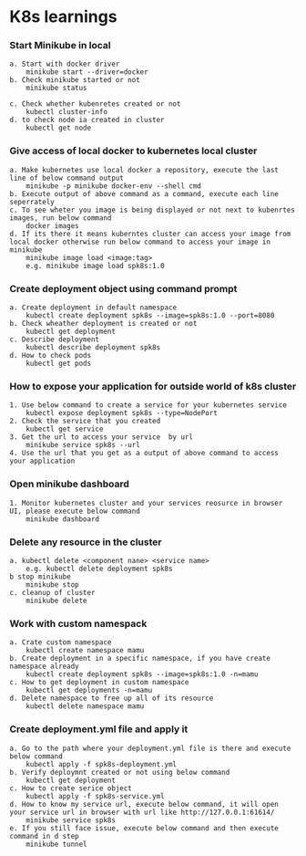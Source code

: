 # K8s learnings

### Start Minikube in local
	a. Start with docker driver 
		minikube start --driver=docker
	b. Check minikube started or not
		minikube status

	c. Check whether kubenretes created or not
		kubectl cluster-info
	d. to check node ia created in cluster 
		kubectl get node
### Give access of local docker to kubernetes local cluster
	a. Make kubernetes use local docker a repository, execute the last line of below command output 
		minikube -p minikube docker-env --shell cmd
	b. Execute output of above command as a command, execute each line seperrately
	c. To see wheter you image is being displayed or not next to kubenrtes images, run below command
		docker images
	d. If its there it means kuberntes cluster can access your image from local docker otherwise run below command to access your image in minikube 
		minikube image load <image:tag>
		e.g. minikube image load spk8s:1.0
### Create deployment object using command prompt
	a. Create deployment in default namespace
		kubectl create deployment spk8s --image=spk8s:1.0 --port=8080
	b. Check wheather deployment is created or not
		kubectl get deployment
	c. Describe deployment
		kubectl describe deployment spk8s
	d. How to check pods
		kubectl get pods
### How to expose your application for outside world of k8s cluster
	1. Use below command to create a service for your kubernetes service
		kubectl expose deployment spk8s --type=NodePort
	2. Check the service that you created
		kubectl get service
	3. Get the url to access your service  by url 
		minikube service spk8s --url
	4. Use the url that you get as a output of above command to access your application
### Open minikube dashboard
	1. Monitor kubernetes cluster and your services reosurce in browser UI, please execute below command
	    minikube dashboard	
### Delete any resource in the cluster
	a. kubectl delete <component nane> <service name>
		e.g. kubectl delete deployment spk8s
	b stop minikube 
		minikube stop
	c. cleanup of cluster
		minikube delete
### Work with custom namespack
	a. Crate custom namespace 
		kubectl create namespace mamu
	b. Create deployment in a specific namespace, if you have create namespace already 
		kubectl create deployment spk8s --image=spk8s:1.0 -n=mamu 
	c. How to get deployment in custom namespace
		kubectl get deployments -n=mamu
	d. Delete namespace to free up all of its resource
		kubectl delete namespace mamu
### Create deployment.yml file and apply it
	a. Go to the path where your deployment.yml file is there and execute below command
		kubectl apply -f spk8s-deployment.yml
	b. Verify deploymnt created or not using below command
		kubectl get deployment
	c. How to create serice object
		kubectl apply -f spk8s-service.yml
	d. How to know my service url, execute below command, it will open your service url in browser with url like http://127.0.0.1:61614/
		minikube service spk8s 
	e. If you still face issue, execute below command and then execute command in d step 
		minikube tunnel
	